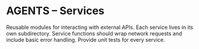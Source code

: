 # AGENTS – Services

Reusable modules for interacting with external APIs. Each service lives in its own subdirectory. Service functions should wrap network requests and include basic error handling. Provide unit tests for every service.
